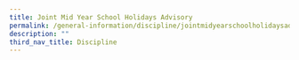 ```yaml
---
title: Joint Mid Year School Holidays Advisory
permalink: /general-information/discipline/jointmidyearschoolholidaysadvisory/
description: ""
third_nav_title: Discipline
---
```

